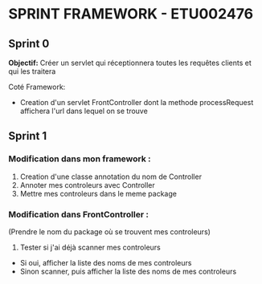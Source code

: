# **SPRINT FRAMEWORK - ETU002476**


## Sprint 0

**Objectif:** Créer un servlet qui réceptionnera toutes les requêtes clients et qui les traitera

Coté Framework:

* Creation d'un servlet FrontController dont la methode processRequest affichera l'url dans lequel on se trouve

## Sprint 1

### **Modification dans mon framework :**

1. Creation d'une classe annotation du nom de Controller
2. Annoter mes controleurs avec Controller
3. Mettre mes controleurs dans le meme package

### **Modification dans FrontController :**

(Prendre le nom du package où se trouvent mes controleurs)

1. Tester si j'ai déjà scanner mes controleurs

* Si oui, afficher la liste des noms de mes controleurs
* Sinon scanner, puis afficher la liste des noms de mes controleurs
